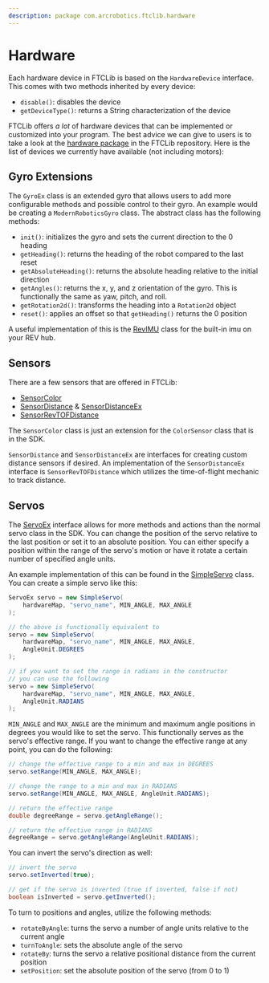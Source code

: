 ```yaml
---
description: package com.arcrobotics.ftclib.hardware
---
```


# Hardware

Each hardware device in FTCLib is based on the `HardwareDevice` interface. This comes with two methods inherited by every device:

* `disable()`: disables the device
* `getDeviceType()`: returns a String characterization of the device

FTCLib offers _a lot_ of hardware devices that can be implemented or customized into your program. The best advice we can give to users is to take a look at the [hardware package](https://github.com/FTCLib/FTCLib/tree/v2.1.1/core/src/main/java/com/arcrobotics/ftclib/hardware) in the FTCLib repository. Here is the list of devices we currently have available \(not including motors\):

## Gyro Extensions

The `GyroEx` class is an extended gyro that allows users to add more configurable methods and possible control to their gyro. An example would be creating a `ModernRoboticsGyro` class. The abstract class has the following methods:

* `init()`: initializes the gyro and sets the current direction to the 0 heading
* `getHeading()`: returns the heading of the robot compared to the last reset
* `getAbsoluteHeading()`: returns the absolute heading relative to the initial direction
* `getAngles()`: returns the x, y, and z orientation of the gyro. This is functionally the same as yaw, pitch, and roll.
* `getRotation2d()`: transforms the heading into a `Rotation2d` object
* `reset()`: applies an offset so that `getHeading()` returns the 0 position

A useful implementation of this is the [RevIMU](https://github.com/FTCLib/FTCLib/blob/v2.1.1/core/src/main/java/com/arcrobotics/ftclib/hardware/RevIMU.java) class for the built-in imu on your REV hub.

## Sensors

There are a few sensors that are offered in FTCLib:

* [SensorColor](https://github.com/FTCLib/FTCLib/blob/v2.1.1/core/src/main/java/com/arcrobotics/ftclib/hardware/SensorColor.java)
* [SensorDistance](https://github.com/FTCLib/FTCLib/blob/v2.1.1/core/src/main/java/com/arcrobotics/ftclib/hardware/SensorDistance.java) & [SensorDistanceEx](https://github.com/FTCLib/FTCLib/blob/v2.1.1/core/src/main/java/com/arcrobotics/ftclib/hardware/SensorDistanceEx.java)
* [SensorRevTOFDistance](https://github.com/FTCLib/FTCLib/blob/v2.1.1/core/src/main/java/com/arcrobotics/ftclib/hardware/SensorRevTOFDistance.java)

The `SensorColor` class is just an extension for the `ColorSensor` class that is in the SDK.

`SensorDistance` and `SensorDistanceEx` are interfaces for creating custom distance sensors if desired. An implementation of the `SensorDistanceEx` interface is `SensorRevTOFDistance` which utilizes the time-of-flight mechanic to track distance.

## Servos

The [ServoEx](https://github.com/FTCLib/FTCLib/blob/v2.1.1/core/src/main/java/com/arcrobotics/ftclib/hardware/ServoEx.java) interface allows for more methods and actions than the normal servo class in the SDK. You can change the position of the servo relative to the last position or set it to an absolute position. You can either specify a position within the range of the servo's motion or have it rotate a certain number of specified angle units.

An example implementation of this can be found in the [SimpleServo](https://github.com/FTCLib/FTCLib/blob/v2.1.1/core/src/main/java/com/arcrobotics/ftclib/hardware/SimpleServo.java) class. You can create a simple servo like this:

```java
ServoEx servo = new SimpleServo(
    hardwareMap, "servo_name", MIN_ANGLE, MAX_ANGLE
);

// the above is functionally equivalent to
servo = new SimpleServo(
    hardwareMap, "servo_name", MIN_ANGLE, MAX_ANGLE,
    AngleUnit.DEGREES
);

// if you want to set the range in radians in the constructor
// you can use the following
servo = new SimpleServo(
    hardwareMap, "servo_name", MIN_ANGLE, MAX_ANGLE,
    AngleUnit.RADIANS
);
```

`MIN_ANGLE` and `MAX_ANGLE` are the minimum and maximum angle positions in degrees you would like to set the servo. This functionally serves as the servo's effective range. If you want to change the effective range at any point, you can do the following:

```java
// change the effective range to a min and max in DEGREES
servo.setRange(MIN_ANGLE, MAX_ANGLE);

// change the range to a min and max in RADIANS
servo.setRange(MIN_ANGLE, MAX_ANGLE, AngleUnit.RADIANS);

// return the effective range
double degreeRange = servo.getAngleRange();

// return the effective range in RADIANS
degreeRange = servo.getAngleRange(AngleUnit.RADIANS);
```

You can invert the servo's direction as well:

```java
// invert the servo
servo.setInverted(true);

// get if the servo is inverted (true if inverted, false if not)
boolean isInverted = servo.getInverted();
```

To turn to positions and angles, utilize the following methods:

* `rotateByAngle`: turns the servo a number of angle units relative to the current angle
* `turnToAngle`: sets the absolute angle of the servo
* `rotateBy`: turns the servo a relative positional distance from the current position
* `setPosition`: set the absolute position of the servo \(from 0 to 1\)

